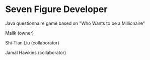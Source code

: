 # Seven Figure Developer

Java questionnaire game based on "Who Wants to be a Millionaire"

Malik (owner)

Shi-Tian Liu (collaborator)

Jamal Hawkins (collaborator)